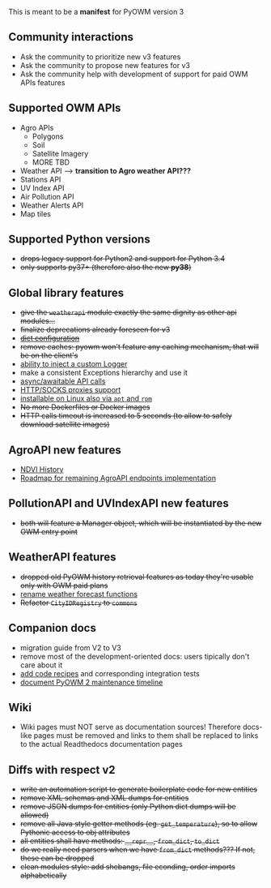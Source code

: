 This is meant to be a **manifest** for PyOWM version 3

## Community interactions
- Ask the community to prioritize new v3 features
- Ask the community to propose new features for v3
- Ask the community help with development of support for paid OWM APIs features


## Supported OWM APIs
- Agro APIs
    - Polygons
    - Soil
    - Satellite Imagery
    - MORE TBD
- Weather API --> **transition to Agro weather API???**
- Stations API
- UV Index API
- Air Pollution API
- Weather Alerts API
- Map tiles

## Supported Python versions
- ~~drops legacy support for Python2 and support for Python 3.4~~
- ~~only supports py37+ (therefore also the new **py38**)~~

## Global library features
- ~~give the `weatherapi` module exactly the same dignity as other api modules...~~
- ~~finalize deprecations already foreseen for v3~~
- ~~[dict configuration](https://github.com/csparpa/pyowm/issues/248)~~
- ~~remove caches: pyowm won't feature any caching mechanism, that will be on the client's~~
- [ability to inject a custom Logger](https://github.com/csparpa/pyowm/issues/285)
- make a consistent Exceptions hierarchy and use it
- [async/awaitable API calls](https://github.com/csparpa/pyowm/issues/246)
- [HTTP/SOCKS proxies support](https://github.com/csparpa/pyowm/issues/233)
- [installable on Linux also via `apt` and `rpm`](https://github.com/csparpa/pyowm/issues/98)
- ~~No more Dockerfiles or Docker images~~
- ~~HTTP calls timeout is increased to 5 seconds (to allow to safely download satellite images)~~

## AgroAPI new features
 - [NDVI History](https://github.com/csparpa/pyowm/issues/274)
 - [Roadmap for remaining AgroAPI endpoints implementation](https://github.com/csparpa/pyowm/issues/273)

## PollutionAPI and UVIndexAPI new features
 - ~~both will feature a Manager object, which will be instantiated by the new OWM entry point~~

## WeatherAPI features
 - ~~dropped old PyOWM history retrieval features as today they're usable only with OWM paid plans~~
 - [rename weather forecast functions](https://github.com/csparpa/pyowm/issues/42)
 - ~~Refactor `CityIDRegistry` to `commons`~~

## Companion docs
- migration guide from V2 to V3
- remove most of the development-oriented docs: users tipically don't care about it
- [add code recipes](https://github.com/csparpa/pyowm/issues/262) and corresponding integration tests
- [document PyOWM 2 maintenance timeline](https://github.com/csparpa/pyowm/issues/265)

## Wiki
- Wiki pages must NOT serve as documentation sources! Therefore docs-like pages must be removed and links to them shall be replaced to links to the actual Readthedocs documentation pages

## Diffs with respect v2
- ~~write an automation script to generate boilerplate code for new entities~~
- ~~remove XML schemas and XML dumps for entities~~
- ~~remove JSON dumps for entities (only Python dict dumps will be allowed)~~
- ~~remove all Java style getter methods (eg. `get_temperature`), so to allow Pythonic access to obj attributes~~
- ~~all entities shall have methods: `__repr__`, `from_dict`, `to_dict`~~
- ~~do we really need parsers when we have `from_dict` methods??? If not, these can be dropped~~
- ~~clean modules style: add shebangs, file econding, order imports alphabetically~~